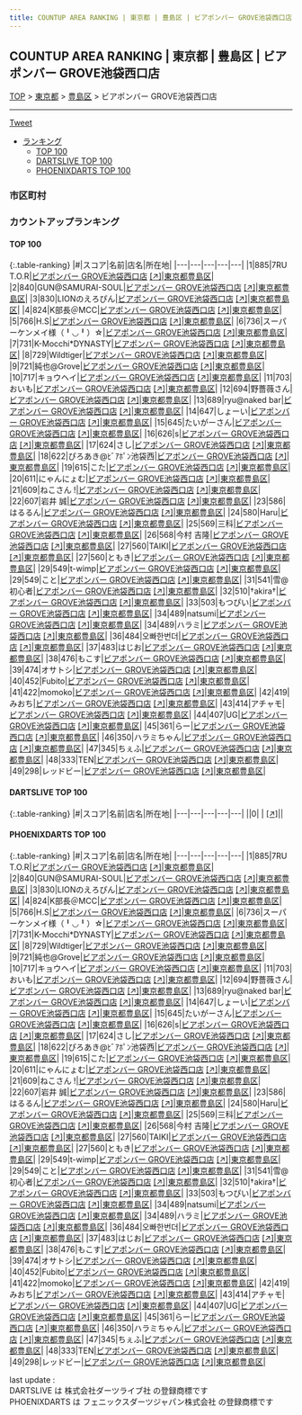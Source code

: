 ```yaml
---
title: COUNTUP AREA RANKING | 東京都 | 豊島区 | ビアポンバー GROVE池袋西口店
---
```

## COUNTUP AREA RANKING | 東京都 | 豊島区 | ビアポンバー GROVE池袋西口店

[TOP](/darts/rank/) > [東京都](/darts/rank/東京都/) > [豊島区](/darts/rank/東京都/豊島区/) > ビアポンバー GROVE池袋西口店

___

<a href="https://twitter.com/share?ref_src=twsrc%5Etfw" data-text="COUNTUP AREA RANKING | 東京都豊島区ビアポンバー GROVE池袋西口店" class="twitter-share-button" data-hashtags="DARTSLIVE,PHOENIXDARTS,darts,ダーツ" data-show-count="false">Tweet</a>

* [ランキング](#カウントアップランキング)
    * [TOP 100](#top-100)
    * [DARTSLIVE TOP 100](#dartslive-top-100)
    * [PHOENIXDARTS TOP 100](#phoenixdarts-top-100)

### 市区町村

<ul>

</ul>

### カウントアップランキング

#### TOP 100



{:.table-ranking}
|#|スコア|名前|店名|所在地|
|---|---|---|---|---|
|1|885|<span class="rank-name-pd">7RU T.O.R</span>|<a href="/darts/rank/shops/80266.html">ビアポンバー GROVE池袋西口店</a> <a href="https://vs.phoenixdarts.com/jp/shop/shopDetailInfo/s_80266?s_seq=80266">[↗]</a>|<a href="/darts/rank/東京都/豊島区">東京都豊島区</a>|
|2|840|<span class="rank-name-pd">GUN@SAMURAI-SOUL</span>|<a href="/darts/rank/shops/80266.html">ビアポンバー GROVE池袋西口店</a> <a href="https://vs.phoenixdarts.com/jp/shop/shopDetailInfo/s_80266?s_seq=80266">[↗]</a>|<a href="/darts/rank/東京都/豊島区">東京都豊島区</a>|
|3|830|<span class="rank-name-pd">LIONのえろぴん</span>|<a href="/darts/rank/shops/80266.html">ビアポンバー GROVE池袋西口店</a> <a href="https://vs.phoenixdarts.com/jp/shop/shopDetailInfo/s_80266?s_seq=80266">[↗]</a>|<a href="/darts/rank/東京都/豊島区">東京都豊島区</a>|
|4|824|<span class="rank-name-pd">K部長＠MCC</span>|<a href="/darts/rank/shops/80266.html">ビアポンバー GROVE池袋西口店</a> <a href="https://vs.phoenixdarts.com/jp/shop/shopDetailInfo/s_80266?s_seq=80266">[↗]</a>|<a href="/darts/rank/東京都/豊島区">東京都豊島区</a>|
|5|766|<span class="rank-name-pd">H.S</span>|<a href="/darts/rank/shops/80266.html">ビアポンバー GROVE池袋西口店</a> <a href="https://vs.phoenixdarts.com/jp/shop/shopDetailInfo/s_80266?s_seq=80266">[↗]</a>|<a href="/darts/rank/東京都/豊島区">東京都豊島区</a>|
|6|736|<span class="rank-name-pd">スーパーケンメイ様（╹◡╹）☆</span>|<a href="/darts/rank/shops/80266.html">ビアポンバー GROVE池袋西口店</a> <a href="https://vs.phoenixdarts.com/jp/shop/shopDetailInfo/s_80266?s_seq=80266">[↗]</a>|<a href="/darts/rank/東京都/豊島区">東京都豊島区</a>|
|7|731|<span class="rank-name-pd">K-Mocchi*DYNASTY</span>|<a href="/darts/rank/shops/80266.html">ビアポンバー GROVE池袋西口店</a> <a href="https://vs.phoenixdarts.com/jp/shop/shopDetailInfo/s_80266?s_seq=80266">[↗]</a>|<a href="/darts/rank/東京都/豊島区">東京都豊島区</a>|
|8|729|<span class="rank-name-pd">Wildtiger</span>|<a href="/darts/rank/shops/80266.html">ビアポンバー GROVE池袋西口店</a> <a href="https://vs.phoenixdarts.com/jp/shop/shopDetailInfo/s_80266?s_seq=80266">[↗]</a>|<a href="/darts/rank/東京都/豊島区">東京都豊島区</a>|
|9|721|<span class="rank-name-pd">純也@Grove</span>|<a href="/darts/rank/shops/80266.html">ビアポンバー GROVE池袋西口店</a> <a href="https://vs.phoenixdarts.com/jp/shop/shopDetailInfo/s_80266?s_seq=80266">[↗]</a>|<a href="/darts/rank/東京都/豊島区">東京都豊島区</a>|
|10|717|<span class="rank-name-pd">キョウヘイ</span>|<a href="/darts/rank/shops/80266.html">ビアポンバー GROVE池袋西口店</a> <a href="https://vs.phoenixdarts.com/jp/shop/shopDetailInfo/s_80266?s_seq=80266">[↗]</a>|<a href="/darts/rank/東京都/豊島区">東京都豊島区</a>|
|11|703|<span class="rank-name-pd">おいも</span>|<a href="/darts/rank/shops/80266.html">ビアポンバー GROVE池袋西口店</a> <a href="https://vs.phoenixdarts.com/jp/shop/shopDetailInfo/s_80266?s_seq=80266">[↗]</a>|<a href="/darts/rank/東京都/豊島区">東京都豊島区</a>|
|12|694|<span class="rank-name-pd">野薔薇さん</span>|<a href="/darts/rank/shops/80266.html">ビアポンバー GROVE池袋西口店</a> <a href="https://vs.phoenixdarts.com/jp/shop/shopDetailInfo/s_80266?s_seq=80266">[↗]</a>|<a href="/darts/rank/東京都/豊島区">東京都豊島区</a>|
|13|689|<span class="rank-name-pd">ryu@naked bar</span>|<a href="/darts/rank/shops/80266.html">ビアポンバー GROVE池袋西口店</a> <a href="https://vs.phoenixdarts.com/jp/shop/shopDetailInfo/s_80266?s_seq=80266">[↗]</a>|<a href="/darts/rank/東京都/豊島区">東京都豊島区</a>|
|14|647|<span class="rank-name-pd">しょーい</span>|<a href="/darts/rank/shops/80266.html">ビアポンバー GROVE池袋西口店</a> <a href="https://vs.phoenixdarts.com/jp/shop/shopDetailInfo/s_80266?s_seq=80266">[↗]</a>|<a href="/darts/rank/東京都/豊島区">東京都豊島区</a>|
|15|645|<span class="rank-name-pd">たいがーさん</span>|<a href="/darts/rank/shops/80266.html">ビアポンバー GROVE池袋西口店</a> <a href="https://vs.phoenixdarts.com/jp/shop/shopDetailInfo/s_80266?s_seq=80266">[↗]</a>|<a href="/darts/rank/東京都/豊島区">東京都豊島区</a>|
|16|626|<span class="rank-name-pd">s</span>|<a href="/darts/rank/shops/80266.html">ビアポンバー GROVE池袋西口店</a> <a href="https://vs.phoenixdarts.com/jp/shop/shopDetailInfo/s_80266?s_seq=80266">[↗]</a>|<a href="/darts/rank/東京都/豊島区">東京都豊島区</a>|
|17|624|<span class="rank-name-pd">さし</span>|<a href="/darts/rank/shops/80266.html">ビアポンバー GROVE池袋西口店</a> <a href="https://vs.phoenixdarts.com/jp/shop/shopDetailInfo/s_80266?s_seq=80266">[↗]</a>|<a href="/darts/rank/東京都/豊島区">東京都豊島区</a>|
|18|622|<span class="rank-name-pd">ぴろあき@ﾋﾞｱﾎﾟﾝ池袋西</span>|<a href="/darts/rank/shops/80266.html">ビアポンバー GROVE池袋西口店</a> <a href="https://vs.phoenixdarts.com/jp/shop/shopDetailInfo/s_80266?s_seq=80266">[↗]</a>|<a href="/darts/rank/東京都/豊島区">東京都豊島区</a>|
|19|615|<span class="rank-name-pd">こた</span>|<a href="/darts/rank/shops/80266.html">ビアポンバー GROVE池袋西口店</a> <a href="https://vs.phoenixdarts.com/jp/shop/shopDetailInfo/s_80266?s_seq=80266">[↗]</a>|<a href="/darts/rank/東京都/豊島区">東京都豊島区</a>|
|20|611|<span class="rank-name-pd">にゃんにょむ</span>|<a href="/darts/rank/shops/80266.html">ビアポンバー GROVE池袋西口店</a> <a href="https://vs.phoenixdarts.com/jp/shop/shopDetailInfo/s_80266?s_seq=80266">[↗]</a>|<a href="/darts/rank/東京都/豊島区">東京都豊島区</a>|
|21|609|<span class="rank-name-pd">ねこさん !</span>|<a href="/darts/rank/shops/80266.html">ビアポンバー GROVE池袋西口店</a> <a href="https://vs.phoenixdarts.com/jp/shop/shopDetailInfo/s_80266?s_seq=80266">[↗]</a>|<a href="/darts/rank/東京都/豊島区">東京都豊島区</a>|
|22|607|<span class="rank-name-pd"><span class="pro-icon-pd"></span>岩井 誠</span>|<a href="/darts/rank/shops/80266.html">ビアポンバー GROVE池袋西口店</a> <a href="https://vs.phoenixdarts.com/jp/shop/shopDetailInfo/s_80266?s_seq=80266">[↗]</a>|<a href="/darts/rank/東京都/豊島区">東京都豊島区</a>|
|23|586|<span class="rank-name-pd">はるるん</span>|<a href="/darts/rank/shops/80266.html">ビアポンバー GROVE池袋西口店</a> <a href="https://vs.phoenixdarts.com/jp/shop/shopDetailInfo/s_80266?s_seq=80266">[↗]</a>|<a href="/darts/rank/東京都/豊島区">東京都豊島区</a>|
|24|580|<span class="rank-name-pd">Haru</span>|<a href="/darts/rank/shops/80266.html">ビアポンバー GROVE池袋西口店</a> <a href="https://vs.phoenixdarts.com/jp/shop/shopDetailInfo/s_80266?s_seq=80266">[↗]</a>|<a href="/darts/rank/東京都/豊島区">東京都豊島区</a>|
|25|569|<span class="rank-name-pd">三科</span>|<a href="/darts/rank/shops/80266.html">ビアポンバー GROVE池袋西口店</a> <a href="https://vs.phoenixdarts.com/jp/shop/shopDetailInfo/s_80266?s_seq=80266">[↗]</a>|<a href="/darts/rank/東京都/豊島区">東京都豊島区</a>|
|26|568|<span class="rank-name-pd"><span class="pro-icon-pd"></span>今村 吉隆</span>|<a href="/darts/rank/shops/80266.html">ビアポンバー GROVE池袋西口店</a> <a href="https://vs.phoenixdarts.com/jp/shop/shopDetailInfo/s_80266?s_seq=80266">[↗]</a>|<a href="/darts/rank/東京都/豊島区">東京都豊島区</a>|
|27|560|<span class="rank-name-pd">TAIKI</span>|<a href="/darts/rank/shops/80266.html">ビアポンバー GROVE池袋西口店</a> <a href="https://vs.phoenixdarts.com/jp/shop/shopDetailInfo/s_80266?s_seq=80266">[↗]</a>|<a href="/darts/rank/東京都/豊島区">東京都豊島区</a>|
|27|560|<span class="rank-name-pd">ともき</span>|<a href="/darts/rank/shops/80266.html">ビアポンバー GROVE池袋西口店</a> <a href="https://vs.phoenixdarts.com/jp/shop/shopDetailInfo/s_80266?s_seq=80266">[↗]</a>|<a href="/darts/rank/東京都/豊島区">東京都豊島区</a>|
|29|549|<span class="rank-name-pd">t-wimp</span>|<a href="/darts/rank/shops/80266.html">ビアポンバー GROVE池袋西口店</a> <a href="https://vs.phoenixdarts.com/jp/shop/shopDetailInfo/s_80266?s_seq=80266">[↗]</a>|<a href="/darts/rank/東京都/豊島区">東京都豊島区</a>|
|29|549|<span class="rank-name-pd">こと</span>|<a href="/darts/rank/shops/80266.html">ビアポンバー GROVE池袋西口店</a> <a href="https://vs.phoenixdarts.com/jp/shop/shopDetailInfo/s_80266?s_seq=80266">[↗]</a>|<a href="/darts/rank/東京都/豊島区">東京都豊島区</a>|
|31|541|<span class="rank-name-pd">雪@初心者</span>|<a href="/darts/rank/shops/80266.html">ビアポンバー GROVE池袋西口店</a> <a href="https://vs.phoenixdarts.com/jp/shop/shopDetailInfo/s_80266?s_seq=80266">[↗]</a>|<a href="/darts/rank/東京都/豊島区">東京都豊島区</a>|
|32|510|<span class="rank-name-pd">†akira†</span>|<a href="/darts/rank/shops/80266.html">ビアポンバー GROVE池袋西口店</a> <a href="https://vs.phoenixdarts.com/jp/shop/shopDetailInfo/s_80266?s_seq=80266">[↗]</a>|<a href="/darts/rank/東京都/豊島区">東京都豊島区</a>|
|33|503|<span class="rank-name-pd">もつぴい</span>|<a href="/darts/rank/shops/80266.html">ビアポンバー GROVE池袋西口店</a> <a href="https://vs.phoenixdarts.com/jp/shop/shopDetailInfo/s_80266?s_seq=80266">[↗]</a>|<a href="/darts/rank/東京都/豊島区">東京都豊島区</a>|
|34|489|<span class="rank-name-pd">natsumi</span>|<a href="/darts/rank/shops/80266.html">ビアポンバー GROVE池袋西口店</a> <a href="https://vs.phoenixdarts.com/jp/shop/shopDetailInfo/s_80266?s_seq=80266">[↗]</a>|<a href="/darts/rank/東京都/豊島区">東京都豊島区</a>|
|34|489|<span class="rank-name-pd">ハラミ</span>|<a href="/darts/rank/shops/80266.html">ビアポンバー GROVE池袋西口店</a> <a href="https://vs.phoenixdarts.com/jp/shop/shopDetailInfo/s_80266?s_seq=80266">[↗]</a>|<a href="/darts/rank/東京都/豊島区">東京都豊島区</a>|
|36|484|<span class="rank-name-pd">오빠한번더</span>|<a href="/darts/rank/shops/80266.html">ビアポンバー GROVE池袋西口店</a> <a href="https://vs.phoenixdarts.com/jp/shop/shopDetailInfo/s_80266?s_seq=80266">[↗]</a>|<a href="/darts/rank/東京都/豊島区">東京都豊島区</a>|
|37|483|<span class="rank-name-pd">はじお</span>|<a href="/darts/rank/shops/80266.html">ビアポンバー GROVE池袋西口店</a> <a href="https://vs.phoenixdarts.com/jp/shop/shopDetailInfo/s_80266?s_seq=80266">[↗]</a>|<a href="/darts/rank/東京都/豊島区">東京都豊島区</a>|
|38|476|<span class="rank-name-pd">もこす</span>|<a href="/darts/rank/shops/80266.html">ビアポンバー GROVE池袋西口店</a> <a href="https://vs.phoenixdarts.com/jp/shop/shopDetailInfo/s_80266?s_seq=80266">[↗]</a>|<a href="/darts/rank/東京都/豊島区">東京都豊島区</a>|
|39|474|<span class="rank-name-pd">オサトシ</span>|<a href="/darts/rank/shops/80266.html">ビアポンバー GROVE池袋西口店</a> <a href="https://vs.phoenixdarts.com/jp/shop/shopDetailInfo/s_80266?s_seq=80266">[↗]</a>|<a href="/darts/rank/東京都/豊島区">東京都豊島区</a>|
|40|452|<span class="rank-name-pd">Fubito</span>|<a href="/darts/rank/shops/80266.html">ビアポンバー GROVE池袋西口店</a> <a href="https://vs.phoenixdarts.com/jp/shop/shopDetailInfo/s_80266?s_seq=80266">[↗]</a>|<a href="/darts/rank/東京都/豊島区">東京都豊島区</a>|
|41|422|<span class="rank-name-pd">momoko</span>|<a href="/darts/rank/shops/80266.html">ビアポンバー GROVE池袋西口店</a> <a href="https://vs.phoenixdarts.com/jp/shop/shopDetailInfo/s_80266?s_seq=80266">[↗]</a>|<a href="/darts/rank/東京都/豊島区">東京都豊島区</a>|
|42|419|<span class="rank-name-pd">みおち</span>|<a href="/darts/rank/shops/80266.html">ビアポンバー GROVE池袋西口店</a> <a href="https://vs.phoenixdarts.com/jp/shop/shopDetailInfo/s_80266?s_seq=80266">[↗]</a>|<a href="/darts/rank/東京都/豊島区">東京都豊島区</a>|
|43|414|<span class="rank-name-pd">アチャモ</span>|<a href="/darts/rank/shops/80266.html">ビアポンバー GROVE池袋西口店</a> <a href="https://vs.phoenixdarts.com/jp/shop/shopDetailInfo/s_80266?s_seq=80266">[↗]</a>|<a href="/darts/rank/東京都/豊島区">東京都豊島区</a>|
|44|407|<span class="rank-name-pd">UG</span>|<a href="/darts/rank/shops/80266.html">ビアポンバー GROVE池袋西口店</a> <a href="https://vs.phoenixdarts.com/jp/shop/shopDetailInfo/s_80266?s_seq=80266">[↗]</a>|<a href="/darts/rank/東京都/豊島区">東京都豊島区</a>|
|45|361|<span class="rank-name-pd">らー</span>|<a href="/darts/rank/shops/80266.html">ビアポンバー GROVE池袋西口店</a> <a href="https://vs.phoenixdarts.com/jp/shop/shopDetailInfo/s_80266?s_seq=80266">[↗]</a>|<a href="/darts/rank/東京都/豊島区">東京都豊島区</a>|
|46|350|<span class="rank-name-pd">ハラミちゃん</span>|<a href="/darts/rank/shops/80266.html">ビアポンバー GROVE池袋西口店</a> <a href="https://vs.phoenixdarts.com/jp/shop/shopDetailInfo/s_80266?s_seq=80266">[↗]</a>|<a href="/darts/rank/東京都/豊島区">東京都豊島区</a>|
|47|345|<span class="rank-name-pd">ちぇふ</span>|<a href="/darts/rank/shops/80266.html">ビアポンバー GROVE池袋西口店</a> <a href="https://vs.phoenixdarts.com/jp/shop/shopDetailInfo/s_80266?s_seq=80266">[↗]</a>|<a href="/darts/rank/東京都/豊島区">東京都豊島区</a>|
|48|333|<span class="rank-name-pd">TEN</span>|<a href="/darts/rank/shops/80266.html">ビアポンバー GROVE池袋西口店</a> <a href="https://vs.phoenixdarts.com/jp/shop/shopDetailInfo/s_80266?s_seq=80266">[↗]</a>|<a href="/darts/rank/東京都/豊島区">東京都豊島区</a>|
|49|298|<span class="rank-name-pd">レッドビー</span>|<a href="/darts/rank/shops/80266.html">ビアポンバー GROVE池袋西口店</a> <a href="https://vs.phoenixdarts.com/jp/shop/shopDetailInfo/s_80266?s_seq=80266">[↗]</a>|<a href="/darts/rank/東京都/豊島区">東京都豊島区</a>|


#### DARTSLIVE TOP 100



{:.table-ranking}
|#|スコア|名前|店名|所在地|
|---|---|---|---|---|
||0|<span class="rank-name-dl"> </span>|<a href="/darts/rank/shops/.html"></a> <a href="">[↗]</a>|<a href="/darts/rank//"></a>|


#### PHOENIXDARTS TOP 100



{:.table-ranking}
|#|スコア|名前|店名|所在地|
|---|---|---|---|---|
|1|885|<span class="rank-name-pd">7RU T.O.R</span>|<a href="/darts/rank/shops/80266.html">ビアポンバー GROVE池袋西口店</a> <a href="https://vs.phoenixdarts.com/jp/shop/shopDetailInfo/s_80266?s_seq=80266">[↗]</a>|<a href="/darts/rank/東京都/豊島区">東京都豊島区</a>|
|2|840|<span class="rank-name-pd">GUN@SAMURAI-SOUL</span>|<a href="/darts/rank/shops/80266.html">ビアポンバー GROVE池袋西口店</a> <a href="https://vs.phoenixdarts.com/jp/shop/shopDetailInfo/s_80266?s_seq=80266">[↗]</a>|<a href="/darts/rank/東京都/豊島区">東京都豊島区</a>|
|3|830|<span class="rank-name-pd">LIONのえろぴん</span>|<a href="/darts/rank/shops/80266.html">ビアポンバー GROVE池袋西口店</a> <a href="https://vs.phoenixdarts.com/jp/shop/shopDetailInfo/s_80266?s_seq=80266">[↗]</a>|<a href="/darts/rank/東京都/豊島区">東京都豊島区</a>|
|4|824|<span class="rank-name-pd">K部長＠MCC</span>|<a href="/darts/rank/shops/80266.html">ビアポンバー GROVE池袋西口店</a> <a href="https://vs.phoenixdarts.com/jp/shop/shopDetailInfo/s_80266?s_seq=80266">[↗]</a>|<a href="/darts/rank/東京都/豊島区">東京都豊島区</a>|
|5|766|<span class="rank-name-pd">H.S</span>|<a href="/darts/rank/shops/80266.html">ビアポンバー GROVE池袋西口店</a> <a href="https://vs.phoenixdarts.com/jp/shop/shopDetailInfo/s_80266?s_seq=80266">[↗]</a>|<a href="/darts/rank/東京都/豊島区">東京都豊島区</a>|
|6|736|<span class="rank-name-pd">スーパーケンメイ様（╹◡╹）☆</span>|<a href="/darts/rank/shops/80266.html">ビアポンバー GROVE池袋西口店</a> <a href="https://vs.phoenixdarts.com/jp/shop/shopDetailInfo/s_80266?s_seq=80266">[↗]</a>|<a href="/darts/rank/東京都/豊島区">東京都豊島区</a>|
|7|731|<span class="rank-name-pd">K-Mocchi*DYNASTY</span>|<a href="/darts/rank/shops/80266.html">ビアポンバー GROVE池袋西口店</a> <a href="https://vs.phoenixdarts.com/jp/shop/shopDetailInfo/s_80266?s_seq=80266">[↗]</a>|<a href="/darts/rank/東京都/豊島区">東京都豊島区</a>|
|8|729|<span class="rank-name-pd">Wildtiger</span>|<a href="/darts/rank/shops/80266.html">ビアポンバー GROVE池袋西口店</a> <a href="https://vs.phoenixdarts.com/jp/shop/shopDetailInfo/s_80266?s_seq=80266">[↗]</a>|<a href="/darts/rank/東京都/豊島区">東京都豊島区</a>|
|9|721|<span class="rank-name-pd">純也@Grove</span>|<a href="/darts/rank/shops/80266.html">ビアポンバー GROVE池袋西口店</a> <a href="https://vs.phoenixdarts.com/jp/shop/shopDetailInfo/s_80266?s_seq=80266">[↗]</a>|<a href="/darts/rank/東京都/豊島区">東京都豊島区</a>|
|10|717|<span class="rank-name-pd">キョウヘイ</span>|<a href="/darts/rank/shops/80266.html">ビアポンバー GROVE池袋西口店</a> <a href="https://vs.phoenixdarts.com/jp/shop/shopDetailInfo/s_80266?s_seq=80266">[↗]</a>|<a href="/darts/rank/東京都/豊島区">東京都豊島区</a>|
|11|703|<span class="rank-name-pd">おいも</span>|<a href="/darts/rank/shops/80266.html">ビアポンバー GROVE池袋西口店</a> <a href="https://vs.phoenixdarts.com/jp/shop/shopDetailInfo/s_80266?s_seq=80266">[↗]</a>|<a href="/darts/rank/東京都/豊島区">東京都豊島区</a>|
|12|694|<span class="rank-name-pd">野薔薇さん</span>|<a href="/darts/rank/shops/80266.html">ビアポンバー GROVE池袋西口店</a> <a href="https://vs.phoenixdarts.com/jp/shop/shopDetailInfo/s_80266?s_seq=80266">[↗]</a>|<a href="/darts/rank/東京都/豊島区">東京都豊島区</a>|
|13|689|<span class="rank-name-pd">ryu@naked bar</span>|<a href="/darts/rank/shops/80266.html">ビアポンバー GROVE池袋西口店</a> <a href="https://vs.phoenixdarts.com/jp/shop/shopDetailInfo/s_80266?s_seq=80266">[↗]</a>|<a href="/darts/rank/東京都/豊島区">東京都豊島区</a>|
|14|647|<span class="rank-name-pd">しょーい</span>|<a href="/darts/rank/shops/80266.html">ビアポンバー GROVE池袋西口店</a> <a href="https://vs.phoenixdarts.com/jp/shop/shopDetailInfo/s_80266?s_seq=80266">[↗]</a>|<a href="/darts/rank/東京都/豊島区">東京都豊島区</a>|
|15|645|<span class="rank-name-pd">たいがーさん</span>|<a href="/darts/rank/shops/80266.html">ビアポンバー GROVE池袋西口店</a> <a href="https://vs.phoenixdarts.com/jp/shop/shopDetailInfo/s_80266?s_seq=80266">[↗]</a>|<a href="/darts/rank/東京都/豊島区">東京都豊島区</a>|
|16|626|<span class="rank-name-pd">s</span>|<a href="/darts/rank/shops/80266.html">ビアポンバー GROVE池袋西口店</a> <a href="https://vs.phoenixdarts.com/jp/shop/shopDetailInfo/s_80266?s_seq=80266">[↗]</a>|<a href="/darts/rank/東京都/豊島区">東京都豊島区</a>|
|17|624|<span class="rank-name-pd">さし</span>|<a href="/darts/rank/shops/80266.html">ビアポンバー GROVE池袋西口店</a> <a href="https://vs.phoenixdarts.com/jp/shop/shopDetailInfo/s_80266?s_seq=80266">[↗]</a>|<a href="/darts/rank/東京都/豊島区">東京都豊島区</a>|
|18|622|<span class="rank-name-pd">ぴろあき@ﾋﾞｱﾎﾟﾝ池袋西</span>|<a href="/darts/rank/shops/80266.html">ビアポンバー GROVE池袋西口店</a> <a href="https://vs.phoenixdarts.com/jp/shop/shopDetailInfo/s_80266?s_seq=80266">[↗]</a>|<a href="/darts/rank/東京都/豊島区">東京都豊島区</a>|
|19|615|<span class="rank-name-pd">こた</span>|<a href="/darts/rank/shops/80266.html">ビアポンバー GROVE池袋西口店</a> <a href="https://vs.phoenixdarts.com/jp/shop/shopDetailInfo/s_80266?s_seq=80266">[↗]</a>|<a href="/darts/rank/東京都/豊島区">東京都豊島区</a>|
|20|611|<span class="rank-name-pd">にゃんにょむ</span>|<a href="/darts/rank/shops/80266.html">ビアポンバー GROVE池袋西口店</a> <a href="https://vs.phoenixdarts.com/jp/shop/shopDetailInfo/s_80266?s_seq=80266">[↗]</a>|<a href="/darts/rank/東京都/豊島区">東京都豊島区</a>|
|21|609|<span class="rank-name-pd">ねこさん !</span>|<a href="/darts/rank/shops/80266.html">ビアポンバー GROVE池袋西口店</a> <a href="https://vs.phoenixdarts.com/jp/shop/shopDetailInfo/s_80266?s_seq=80266">[↗]</a>|<a href="/darts/rank/東京都/豊島区">東京都豊島区</a>|
|22|607|<span class="rank-name-pd"><span class="pro-icon-pd"></span>岩井 誠</span>|<a href="/darts/rank/shops/80266.html">ビアポンバー GROVE池袋西口店</a> <a href="https://vs.phoenixdarts.com/jp/shop/shopDetailInfo/s_80266?s_seq=80266">[↗]</a>|<a href="/darts/rank/東京都/豊島区">東京都豊島区</a>|
|23|586|<span class="rank-name-pd">はるるん</span>|<a href="/darts/rank/shops/80266.html">ビアポンバー GROVE池袋西口店</a> <a href="https://vs.phoenixdarts.com/jp/shop/shopDetailInfo/s_80266?s_seq=80266">[↗]</a>|<a href="/darts/rank/東京都/豊島区">東京都豊島区</a>|
|24|580|<span class="rank-name-pd">Haru</span>|<a href="/darts/rank/shops/80266.html">ビアポンバー GROVE池袋西口店</a> <a href="https://vs.phoenixdarts.com/jp/shop/shopDetailInfo/s_80266?s_seq=80266">[↗]</a>|<a href="/darts/rank/東京都/豊島区">東京都豊島区</a>|
|25|569|<span class="rank-name-pd">三科</span>|<a href="/darts/rank/shops/80266.html">ビアポンバー GROVE池袋西口店</a> <a href="https://vs.phoenixdarts.com/jp/shop/shopDetailInfo/s_80266?s_seq=80266">[↗]</a>|<a href="/darts/rank/東京都/豊島区">東京都豊島区</a>|
|26|568|<span class="rank-name-pd"><span class="pro-icon-pd"></span>今村 吉隆</span>|<a href="/darts/rank/shops/80266.html">ビアポンバー GROVE池袋西口店</a> <a href="https://vs.phoenixdarts.com/jp/shop/shopDetailInfo/s_80266?s_seq=80266">[↗]</a>|<a href="/darts/rank/東京都/豊島区">東京都豊島区</a>|
|27|560|<span class="rank-name-pd">TAIKI</span>|<a href="/darts/rank/shops/80266.html">ビアポンバー GROVE池袋西口店</a> <a href="https://vs.phoenixdarts.com/jp/shop/shopDetailInfo/s_80266?s_seq=80266">[↗]</a>|<a href="/darts/rank/東京都/豊島区">東京都豊島区</a>|
|27|560|<span class="rank-name-pd">ともき</span>|<a href="/darts/rank/shops/80266.html">ビアポンバー GROVE池袋西口店</a> <a href="https://vs.phoenixdarts.com/jp/shop/shopDetailInfo/s_80266?s_seq=80266">[↗]</a>|<a href="/darts/rank/東京都/豊島区">東京都豊島区</a>|
|29|549|<span class="rank-name-pd">t-wimp</span>|<a href="/darts/rank/shops/80266.html">ビアポンバー GROVE池袋西口店</a> <a href="https://vs.phoenixdarts.com/jp/shop/shopDetailInfo/s_80266?s_seq=80266">[↗]</a>|<a href="/darts/rank/東京都/豊島区">東京都豊島区</a>|
|29|549|<span class="rank-name-pd">こと</span>|<a href="/darts/rank/shops/80266.html">ビアポンバー GROVE池袋西口店</a> <a href="https://vs.phoenixdarts.com/jp/shop/shopDetailInfo/s_80266?s_seq=80266">[↗]</a>|<a href="/darts/rank/東京都/豊島区">東京都豊島区</a>|
|31|541|<span class="rank-name-pd">雪@初心者</span>|<a href="/darts/rank/shops/80266.html">ビアポンバー GROVE池袋西口店</a> <a href="https://vs.phoenixdarts.com/jp/shop/shopDetailInfo/s_80266?s_seq=80266">[↗]</a>|<a href="/darts/rank/東京都/豊島区">東京都豊島区</a>|
|32|510|<span class="rank-name-pd">†akira†</span>|<a href="/darts/rank/shops/80266.html">ビアポンバー GROVE池袋西口店</a> <a href="https://vs.phoenixdarts.com/jp/shop/shopDetailInfo/s_80266?s_seq=80266">[↗]</a>|<a href="/darts/rank/東京都/豊島区">東京都豊島区</a>|
|33|503|<span class="rank-name-pd">もつぴい</span>|<a href="/darts/rank/shops/80266.html">ビアポンバー GROVE池袋西口店</a> <a href="https://vs.phoenixdarts.com/jp/shop/shopDetailInfo/s_80266?s_seq=80266">[↗]</a>|<a href="/darts/rank/東京都/豊島区">東京都豊島区</a>|
|34|489|<span class="rank-name-pd">natsumi</span>|<a href="/darts/rank/shops/80266.html">ビアポンバー GROVE池袋西口店</a> <a href="https://vs.phoenixdarts.com/jp/shop/shopDetailInfo/s_80266?s_seq=80266">[↗]</a>|<a href="/darts/rank/東京都/豊島区">東京都豊島区</a>|
|34|489|<span class="rank-name-pd">ハラミ</span>|<a href="/darts/rank/shops/80266.html">ビアポンバー GROVE池袋西口店</a> <a href="https://vs.phoenixdarts.com/jp/shop/shopDetailInfo/s_80266?s_seq=80266">[↗]</a>|<a href="/darts/rank/東京都/豊島区">東京都豊島区</a>|
|36|484|<span class="rank-name-pd">오빠한번더</span>|<a href="/darts/rank/shops/80266.html">ビアポンバー GROVE池袋西口店</a> <a href="https://vs.phoenixdarts.com/jp/shop/shopDetailInfo/s_80266?s_seq=80266">[↗]</a>|<a href="/darts/rank/東京都/豊島区">東京都豊島区</a>|
|37|483|<span class="rank-name-pd">はじお</span>|<a href="/darts/rank/shops/80266.html">ビアポンバー GROVE池袋西口店</a> <a href="https://vs.phoenixdarts.com/jp/shop/shopDetailInfo/s_80266?s_seq=80266">[↗]</a>|<a href="/darts/rank/東京都/豊島区">東京都豊島区</a>|
|38|476|<span class="rank-name-pd">もこす</span>|<a href="/darts/rank/shops/80266.html">ビアポンバー GROVE池袋西口店</a> <a href="https://vs.phoenixdarts.com/jp/shop/shopDetailInfo/s_80266?s_seq=80266">[↗]</a>|<a href="/darts/rank/東京都/豊島区">東京都豊島区</a>|
|39|474|<span class="rank-name-pd">オサトシ</span>|<a href="/darts/rank/shops/80266.html">ビアポンバー GROVE池袋西口店</a> <a href="https://vs.phoenixdarts.com/jp/shop/shopDetailInfo/s_80266?s_seq=80266">[↗]</a>|<a href="/darts/rank/東京都/豊島区">東京都豊島区</a>|
|40|452|<span class="rank-name-pd">Fubito</span>|<a href="/darts/rank/shops/80266.html">ビアポンバー GROVE池袋西口店</a> <a href="https://vs.phoenixdarts.com/jp/shop/shopDetailInfo/s_80266?s_seq=80266">[↗]</a>|<a href="/darts/rank/東京都/豊島区">東京都豊島区</a>|
|41|422|<span class="rank-name-pd">momoko</span>|<a href="/darts/rank/shops/80266.html">ビアポンバー GROVE池袋西口店</a> <a href="https://vs.phoenixdarts.com/jp/shop/shopDetailInfo/s_80266?s_seq=80266">[↗]</a>|<a href="/darts/rank/東京都/豊島区">東京都豊島区</a>|
|42|419|<span class="rank-name-pd">みおち</span>|<a href="/darts/rank/shops/80266.html">ビアポンバー GROVE池袋西口店</a> <a href="https://vs.phoenixdarts.com/jp/shop/shopDetailInfo/s_80266?s_seq=80266">[↗]</a>|<a href="/darts/rank/東京都/豊島区">東京都豊島区</a>|
|43|414|<span class="rank-name-pd">アチャモ</span>|<a href="/darts/rank/shops/80266.html">ビアポンバー GROVE池袋西口店</a> <a href="https://vs.phoenixdarts.com/jp/shop/shopDetailInfo/s_80266?s_seq=80266">[↗]</a>|<a href="/darts/rank/東京都/豊島区">東京都豊島区</a>|
|44|407|<span class="rank-name-pd">UG</span>|<a href="/darts/rank/shops/80266.html">ビアポンバー GROVE池袋西口店</a> <a href="https://vs.phoenixdarts.com/jp/shop/shopDetailInfo/s_80266?s_seq=80266">[↗]</a>|<a href="/darts/rank/東京都/豊島区">東京都豊島区</a>|
|45|361|<span class="rank-name-pd">らー</span>|<a href="/darts/rank/shops/80266.html">ビアポンバー GROVE池袋西口店</a> <a href="https://vs.phoenixdarts.com/jp/shop/shopDetailInfo/s_80266?s_seq=80266">[↗]</a>|<a href="/darts/rank/東京都/豊島区">東京都豊島区</a>|
|46|350|<span class="rank-name-pd">ハラミちゃん</span>|<a href="/darts/rank/shops/80266.html">ビアポンバー GROVE池袋西口店</a> <a href="https://vs.phoenixdarts.com/jp/shop/shopDetailInfo/s_80266?s_seq=80266">[↗]</a>|<a href="/darts/rank/東京都/豊島区">東京都豊島区</a>|
|47|345|<span class="rank-name-pd">ちぇふ</span>|<a href="/darts/rank/shops/80266.html">ビアポンバー GROVE池袋西口店</a> <a href="https://vs.phoenixdarts.com/jp/shop/shopDetailInfo/s_80266?s_seq=80266">[↗]</a>|<a href="/darts/rank/東京都/豊島区">東京都豊島区</a>|
|48|333|<span class="rank-name-pd">TEN</span>|<a href="/darts/rank/shops/80266.html">ビアポンバー GROVE池袋西口店</a> <a href="https://vs.phoenixdarts.com/jp/shop/shopDetailInfo/s_80266?s_seq=80266">[↗]</a>|<a href="/darts/rank/東京都/豊島区">東京都豊島区</a>|
|49|298|<span class="rank-name-pd">レッドビー</span>|<a href="/darts/rank/shops/80266.html">ビアポンバー GROVE池袋西口店</a> <a href="https://vs.phoenixdarts.com/jp/shop/shopDetailInfo/s_80266?s_seq=80266">[↗]</a>|<a href="/darts/rank/東京都/豊島区">東京都豊島区</a>|


<div class="footer border-top border-gray-light mt-5 pt-3 text-right text-gray">
    last update : <span style="font-weight: italic" id="foot_last_modified"></span><br />
    DARTSLIVE は 株式会社ダーツライブ社 の登録商標です<br />
    PHOENIXDARTS は フェニックスダーツジャパン株式会社 の登録商標です<br />
</div>

<script src="https://cdnjs.cloudflare.com/ajax/libs/jquery.tablesorter/2.31.3/js/jquery.tablesorter.min.js" integrity="sha512-qzgd5cYSZcosqpzpn7zF2ZId8f/8CHmFKZ8j7mU4OUXTNRd5g+ZHBPsgKEwoqxCtdQvExE5LprwwPAgoicguNg==" crossorigin="anonymous" referrerpolicy="no-referrer"></script>
<link rel="stylesheet" href="https://cdnjs.cloudflare.com/ajax/libs/jquery.tablesorter/2.31.3/css/theme.default.min.css" integrity="sha512-wghhOJkjQX0Lh3NSWvNKeZ0ZpNn+SPVXX1Qyc9OCaogADktxrBiBdKGDoqVUOyhStvMBmJQ8ZdMHiR3wuEq8+w==" crossorigin="anonymous" referrerpolicy="no-referrer" />
<script>
$(function() {
    $(".table-ranking").tablesorter({sortList:[[0, 0]]});
    $("#foot_last_modified").text(formatDate(new Date(document.lastModified), 'yyyy-MM-dd HH:mm:ss'));
});
</script>

<script async src="https://platform.twitter.com/widgets.js" charset="utf-8"></script>